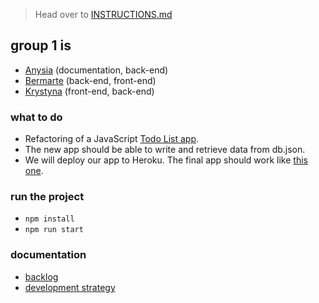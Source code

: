 > Head over to [INSTRUCTIONS.md](./INSTRUCTIONS.md)

## group 1 is

- [Anysia](https://github.com/AnisyaPurnama) (documentation, back-end)
- [Bermarte](https://github.com/bermarte) (back-end, front-end)
- [Krystyna](https://github.com/KrystynaMil) (front-end, back-end)

### what to do
- Refactoring of a JavaScript [Todo List app](https://github.com/KrystynaMil/encapsulation-list-prototype/).
- The new app should be able to write and retrieve data from db.json.
- We will deploy our app to Heroku. The final app should work like [this one](https://krystynamil.github.io/encapsulation-list-prototype/public/index.html).
### run the project
- `npm install`
- `npm run start`
### documentation
- [backlog](https://github.com/AnisyaPurnama/todolist-manager-group1/blob/main/planning/backlog.md)
- [development strategy](https://github.com/AnisyaPurnama/todolist-manager-group1/blob/main/planning/development-strategy.md)
